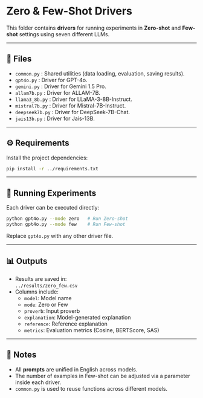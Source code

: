 # Zero & Few-Shot Drivers

This folder contains **drivers** for running experiments in **Zero-shot** and **Few-shot** settings using seven different LLMs.

---

## 📂 Files

- `common.py` : Shared utilities (data loading, evaluation, saving results).
- `gpt4o.py` : Driver for GPT-4o.
- `gemini.py` : Driver for Gemini 1.5 Pro.
- `allam7b.py` : Driver for ALLAM-7B.
- `llama3_8b.py` : Driver for LLaMA-3-8B-Instruct.
- `mistral7b.py` : Driver for Mistral-7B-Instruct.
- `deepseek7b.py` : Driver for DeepSeek-7B-Chat.
- `jais13b.py` : Driver for Jais-13B.

---

## ⚙️ Requirements

Install the project dependencies:

```bash
pip install -r ../requirements.txt
```

---

## 🚀 Running Experiments

Each driver can be executed directly:

```bash
python gpt4o.py --mode zero   # Run Zero-shot
python gpt4o.py --mode few    # Run Few-shot
```

Replace `gpt4o.py` with any other driver file.

---

## 📊 Outputs

- Results are saved in:  
  `../results/zero_few.csv`
- Columns include:
  - `model`: Model name
  - `mode`: Zero or Few
  - `proverb`: Input proverb
  - `explanation`: Model-generated explanation
  - `reference`: Reference explanation
  - `metrics`: Evaluation metrics (Cosine, BERTScore, SAS)

---

## 📝 Notes

- All **prompts** are unified in English across models.  
- The number of examples in Few-shot can be adjusted via a parameter inside each driver.  
- `common.py` is used to reuse functions across different models.
